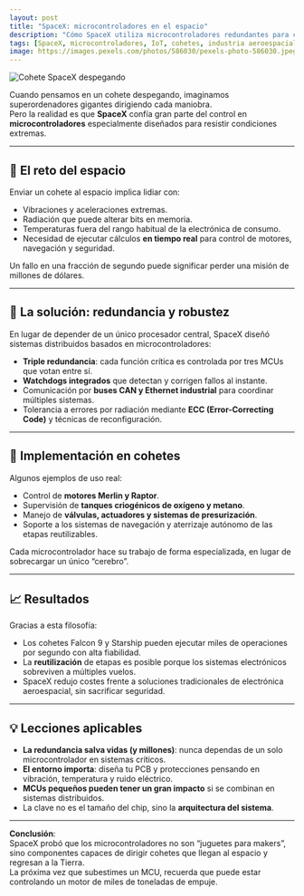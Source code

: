 ```yaml
---
layout: post
title: "SpaceX: microcontroladores en el espacio"
description: "Cómo SpaceX utiliza microcontroladores redundantes para controlar cohetes y demostrar que incluso en entornos extremos, el diseño importa más que el tamaño del chip."
tags: [SpaceX, microcontroladores, IoT, cohetes, industria aeroespacial, tolerancia a fallos]
image: https://images.pexels.com/photos/586030/pexels-photo-586030.jpeg
---
```


![Cohete SpaceX despegando](https://images.pexels.com/photos/586030/pexels-photo-586030.jpeg)

Cuando pensamos en un cohete despegando, imaginamos superordenadores gigantes dirigiendo cada maniobra.  
Pero la realidad es que **SpaceX** confía gran parte del control en **microcontroladores** especialmente diseñados para resistir condiciones extremas.

---

## 🚀 El reto del espacio
Enviar un cohete al espacio implica lidiar con:  
- Vibraciones y aceleraciones extremas.  
- Radiación que puede alterar bits en memoria.  
- Temperaturas fuera del rango habitual de la electrónica de consumo.  
- Necesidad de ejecutar cálculos **en tiempo real** para control de motores, navegación y seguridad.  

Un fallo en una fracción de segundo puede significar perder una misión de millones de dólares.

---

## 🧠 La solución: redundancia y robustez
En lugar de depender de un único procesador central, SpaceX diseñó sistemas distribuidos basados en microcontroladores:  
- **Triple redundancia**: cada función crítica es controlada por tres MCUs que votan entre sí.  
- **Watchdogs integrados** que detectan y corrigen fallos al instante.  
- Comunicación por **buses CAN y Ethernet industrial** para coordinar múltiples sistemas.  
- Tolerancia a errores por radiación mediante **ECC (Error-Correcting Code)** y técnicas de reconfiguración.  

---

## 🔧 Implementación en cohetes
Algunos ejemplos de uso real:  
- Control de **motores Merlin y Raptor**.  
- Supervisión de **tanques criogénicos de oxígeno y metano**.  
- Manejo de **válvulas, actuadores y sistemas de presurización**.  
- Soporte a los sistemas de navegación y aterrizaje autónomo de las etapas reutilizables.  

Cada microcontrolador hace su trabajo de forma especializada, en lugar de sobrecargar un único “cerebro”.

---

## 📈 Resultados
Gracias a esta filosofía:  
- Los cohetes Falcon 9 y Starship pueden ejecutar miles de operaciones por segundo con alta fiabilidad.  
- La **reutilización** de etapas es posible porque los sistemas electrónicos sobreviven a múltiples vuelos.  
- SpaceX redujo costes frente a soluciones tradicionales de electrónica aeroespacial, sin sacrificar seguridad.  

---

## 💡 Lecciones aplicables
- **La redundancia salva vidas (y millones)**: nunca dependas de un solo microcontrolador en sistemas críticos.  
- **El entorno importa**: diseña tu PCB y protecciones pensando en vibración, temperatura y ruido eléctrico.  
- **MCUs pequeños pueden tener un gran impacto** si se combinan en sistemas distribuidos.  
- La clave no es el tamaño del chip, sino la **arquitectura del sistema**.  

---

**Conclusión**:  
SpaceX probó que los microcontroladores no son “juguetes para makers”, sino componentes capaces de dirigir cohetes que llegan al espacio y regresan a la Tierra.  
La próxima vez que subestimes un MCU, recuerda que puede estar controlando un motor de miles de toneladas de empuje.

